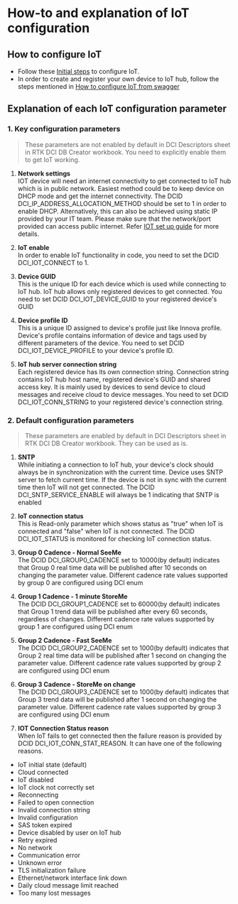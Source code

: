 # How-to and explanation of IoT configuration

## How to configure IoT

* Follow these [Initial steps](iot_enable.md) to configure IoT.
* In order to create and register your own device to IoT hub, follow the steps mentioned in [How to configure IoT from swagger](https://confluence-prod.tcc.etn.com/display/LTK/How+to+configure+IoT+from+Swagger)

## Explanation of each IoT configuration parameter

### 1. Key configuration parameters

> These parameters are not enabled by default in DCI Descriptors sheet in RTK DCI DB Creator workbook. You need to explicitly enable them to get IoT working.

1. **Network settings**  
IOT device will need an internet connectivity to get connected to IoT hub which is in public network. Easiest method could be to keep device on DHCP mode and get the internet connectivity. The DCID DCI_IP_ADDRESS_ALLOCATION_METHOD should be set to 1 in order to enable DHCP. Alternatively, this can also be achieved using static IP provided by your IT team. Please make sure that the network/port provided can access public internet. Refer [IOT set up guide](https://confluence-prod.tcc.etn.com/display/LTK/PX+Green+IOT+Setup+Guide) for more details.

2. **IoT enable**  
In order to enable IoT functionality in code, you need to set the DCID DCI_IOT_CONNECT to 1.

3. **Device GUID**  
This is the unique ID for each device which is used while connecting to IoT hub. IoT hub allows only registered devices to get connected. You need to set DCID DCI_IOT_DEVICE_GUID to your registered device's GUID

4. **Device profile ID**  
This is a unique ID assigned to device's profile just like Innova profile. Device's profile contains information of device and tags used by different parameters of the device. You need to set DCID DCI_IOT_DEVICE_PROFILE to your device's profile ID.

5. **IoT hub server connection string**  
Each registered device has its own connection string. Connection string contains IoT hub host name, registered device's GUID and shared access key. It is mainly used by devices to send device to cloud messages and receive cloud to device messages. You need to set DCID DCI_IOT_CONN_STRING to your registered device's connection string.

### 2. Default configuration parameters

> These parameters are enabled by default in DCI Descriptors sheet in RTK DCI DB Creator workbook. They can be used as is.

1. **SNTP**  
While initiating a connection to IoT hub, your device's clock should always be in synchronization with the current time. Device uses SNTP server to fetch current time. If the device is not in sync with the current time then IoT will not get connected. The DCID DCI_SNTP_SERVICE_ENABLE will always be 1 indicating that SNTP is enabled

2. **IoT connection status**  
This is Read-only parameter which shows status as "true" when IoT is connected and "false" when IoT is not connected. The DCID DCI_IOT_STATUS is monitored for checking IoT connection status.

3. **Group 0 Cadence - Normal SeeMe**  
The DCID DCI_GROUP0_CADENCE set to 10000(by default) indicates that Group 0 real time data will be published after 10 seconds on changing the parameter value. Different cadence rate values supported by group 0 are configured using DCI enum

4. **Group 1 Cadence - 1 minute StoreMe**  
The DCID DCI_GROUP1_CADENCE set to 60000(by default) indicates that Group 1 trend data will be published after every 60 seconds, regardless of changes. Different cadence rate values supported by group 1 are configured using DCI enum

5. **Group 2 Cadence - Fast SeeMe**  
The DCID DCI_GROUP2_CADENCE set to 1000(by default) indicates that Group 2 real time data will be published after 1 second on changing the parameter value. Different cadence rate values supported by group 2 are configured using DCI enum

6. **Group 3 Cadence - StoreMe on change**  
The DCID DCI_GROUP3_CADENCE set to 1000(by default) indicates that Group 3 trend data will be published after 1 second on changing the parameter value. Different cadence rate values supported by group 3 are configured using DCI enum

7. **IOT Connection Status reason**  
When IoT fails to get connected then the failure reason is provided by DCID DCI_IOT_CONN_STAT_REASON. It can have one of the following reasons.

* IoT initial state (default)
* Cloud connected
* IoT disabled
* IoT clock not correctly set
* Reconnecting
* Failed to open connection
* Invalid connection string
* Invalid configuration
* SAS token expired
* Device disabled by user on IoT hub
* Retry expired
* No network
* Communication error
* Unknown error
* TLS initialization failure
* Ethernet/network interface link down
* Daily cloud message limit reached
* Too many lost messages
